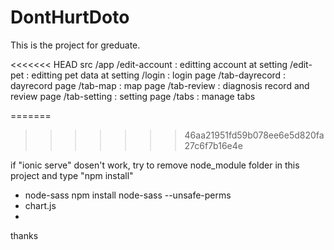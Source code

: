 # DontHurtDoto

This is the project for greduate.

<<<<<<< HEAD
src
  /app
    /edit-account   : editting account at setting
    /edit-pet       : editting pet data at setting
    /login          : login page
    /tab-dayrecord  : dayrecord page
    /tab-map        : map page
    /tab-review     : diagnosis record and review page
    /tab-setting    : setting page
    /tabs           : manage tabs

=======
>>>>>>> 46aa21951fd59b078ee6e5d820fa27c6f7b16e4e

if "ionic serve" dosen't work, try to remove node_module folder in this project and type "npm install"

- node-sass npm install node-sass --unsafe-perms
- chart.js
- 

thanks
